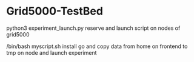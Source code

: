 # Grid5000-TestBed
python3 experiment_launch.py reserve and launch script on nodes of grid5000

/bin/bash myscript.sh install go and copy data from home on frontend to tmp on node and launch experiment